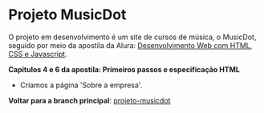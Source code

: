 # Projeto MusicDot

O projeto em desenvolvimento é um site de cursos de música, o MusicDot, seguido por meio da apostila da Alura: [Desenvolvimento Web com HTML, CSS e Javascript](https://www.alura.com.br/apostila-html-css-javascript).

**Capítulos 4 e 6 da apostila: Primeiros passos e especificação HTML**
- Criamos a página 'Sobre a empresa'.

**Voltar para a branch principal**: [projeto-musicdot](https://github.com/WilliamJSS/projeto-musicdot)
